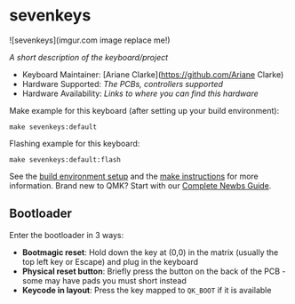 # sevenkeys

![sevenkeys](imgur.com image replace me!)

*A short description of the keyboard/project*

* Keyboard Maintainer: [Ariane Clarke](https://github.com/Ariane Clarke)
* Hardware Supported: *The PCBs, controllers supported*
* Hardware Availability: *Links to where you can find this hardware*

Make example for this keyboard (after setting up your build environment):

    make sevenkeys:default

Flashing example for this keyboard:

    make sevenkeys:default:flash

See the [build environment setup](https://docs.qmk.fm/#/getting_started_build_tools) and the [make instructions](https://docs.qmk.fm/#/getting_started_make_guide) for more information. Brand new to QMK? Start with our [Complete Newbs Guide](https://docs.qmk.fm/#/newbs).

## Bootloader

Enter the bootloader in 3 ways:

* **Bootmagic reset**: Hold down the key at (0,0) in the matrix (usually the top left key or Escape) and plug in the keyboard
* **Physical reset button**: Briefly press the button on the back of the PCB - some may have pads you must short instead
* **Keycode in layout**: Press the key mapped to `QK_BOOT` if it is available
